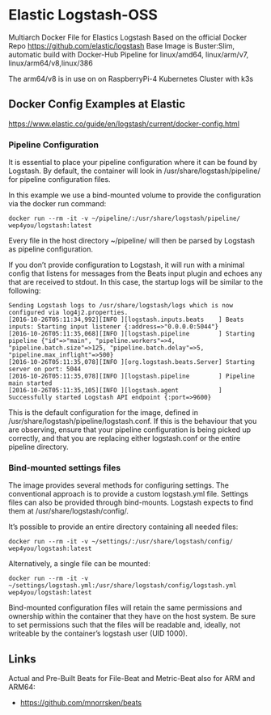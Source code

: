# Elastic Logstash-OSS
Multiarch Docker File for Elastics Logstash Based on the official Docker Repo https://github.com/elastic/logstash
Base Image is Buster:Slim, automatic build with Docker-Hub Pipeline for linux/amd64, linux/arm/v7, linux/arm64/v8,linux/386

The arm64/v8 is in use on on RaspberryPi-4 Kubernetes Cluster with k3s

## Docker Config Examples at Elastic
https://www.elastic.co/guide/en/logstash/current/docker-config.html

### Pipeline Configuration
It is essential to place your pipeline configuration where it can be found by Logstash. By default, the container will look in /usr/share/logstash/pipeline/ for pipeline configuration files.

In this example we use a bind-mounted volume to provide the configuration via the docker run command:

    docker run --rm -it -v ~/pipeline/:/usr/share/logstash/pipeline/ wep4you/logstash:latest

Every file in the host directory ~/pipeline/ will then be parsed by Logstash as pipeline configuration.

If you don’t provide configuration to Logstash, it will run with a minimal config that listens for messages from the Beats input plugin and echoes any that are received to stdout. In this case, the startup logs will be similar to the following:

    Sending Logstash logs to /usr/share/logstash/logs which is now configured via log4j2.properties.
    [2016-10-26T05:11:34,992][INFO ][logstash.inputs.beats    ] Beats inputs: Starting input listener {:address=>"0.0.0.0:5044"}
    [2016-10-26T05:11:35,068][INFO ][logstash.pipeline        ] Starting pipeline {"id"=>"main", "pipeline.workers"=>4, "pipeline.batch.size"=>125, "pipeline.batch.delay"=>5, "pipeline.max_inflight"=>500}
    [2016-10-26T05:11:35,078][INFO ][org.logstash.beats.Server] Starting server on port: 5044
    [2016-10-26T05:11:35,078][INFO ][logstash.pipeline        ] Pipeline main started
    [2016-10-26T05:11:35,105][INFO ][logstash.agent           ] Successfully started Logstash API endpoint {:port=>9600}

This is the default configuration for the image, defined in /usr/share/logstash/pipeline/logstash.conf. If this is the behaviour that you are observing, ensure that your pipeline configuration is being picked up correctly, and that you are replacing either logstash.conf or the entire pipeline directory.

### Bind-mounted settings files
The image provides several methods for configuring settings. The conventional approach is to provide a custom logstash.yml file.
Settings files can also be provided through bind-mounts. Logstash expects to find them at /usr/share/logstash/config/.

It’s possible to provide an entire directory containing all needed files:

    docker run --rm -it -v ~/settings/:/usr/share/logstash/config/ wep4you/logstash:latest

Alternatively, a single file can be mounted:

    docker run --rm -it -v ~/settings/logstash.yml:/usr/share/logstash/config/logstash.yml wep4you/logstash:latest

Bind-mounted configuration files will retain the same permissions and ownership within the container that they have on the host system. Be sure to set permissions such that the files will be readable and, ideally, not writeable by the container’s logstash user (UID 1000).

## Links

Actual and Pre-Built Beats for File-Beat and Metric-Beat also for ARM and ARM64: 
* https://github.com/mnorrsken/beats